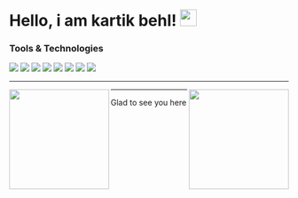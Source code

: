# Hello, i am kartik behl! <img src="https://raw.githubusercontent.com/MartinHeinz/MartinHeinz/master/wave.gif" width="30px">

<p>
<h3> Tools & Technologies <img src="https://toppng.com/uploads/preview/tool-icon-tools-icon-grey-11553448951frbnr5lsak.png" width="15px"></h3>
</p>
<p>
<img src="https://img.shields.io/badge/cloud-aws-green"> <img src="https://img.shields.io/badge/code-python-blue"> <img src="https://img.shields.io/badge/tools-docker-yellow"> <img src="https://img.shields.io/badge/tools-mysql-yellow"> <img src="https://img.shields.io/badge/tools-postman-yellow"> <img src="https://img.shields.io/badge/shell-bash-red"> <img src="https://img.shields.io/badge/os-linux-black"> <img src="https://img.shields.io/badge/os-windows-black">
</p>
<hr>

<p align="center">
<img height="180em" align="left" src="https://github-readme-stats.vercel.app/api/top-langs/?username=behlkartik&theme=dracula&layout=compact" />
<img height="180em" align="right" src="https://github-readme-stats.vercel.app/api?username=behlkartik&show_icons=true&theme=dracula&hide_border=true&&count_private=true&include_all_commits=true" />
</p>
<hr>
<p>
Glad to see you here
</p>
<!--
**behlkartik/behlkartik** is a ✨ _special_ ✨ repository because its `README.md` (this file) appears on your GitHub profile.

Here are some ideas to get you started:

- 🔭 I’m currently working on ...
- 🌱 I’m currently learning ...
- 👯 I’m looking to collaborate on ...
- 🤔 I’m looking for help with ...
- 💬 Ask me about ...
- 📫 How to reach me: ...
- 😄 Pronouns: ...
- ⚡ Fun fact: ...
-->
